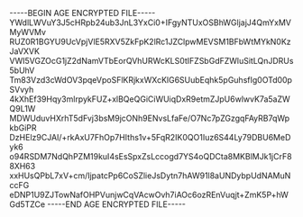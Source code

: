 -----BEGIN AGE ENCRYPTED FILE-----
YWdlLWVuY3J5cHRpb24ub3JnL3YxCi0+IFgyNTUxOSBhWGljajJ4QmYxMVMyWVMv
RUZ0R1BGYU9UcVpjVlE5RXV5ZkFpK2lRc1JZClpwMEVSM1BFbWtMYkN0KzJaVXVK
VWI5VGZOcG1jZ2dNamVTbEorQVhURWcKLS0tIFZSbGdFZWluSitLQnJDRUs5bUhV
Tm83Vzd3cWdOV3pqeVpoSFlKRjkxWXcKlG6SUubEqhk5pGuhsfIg0OTd00pSVvyh
4kXhEf39Hqy3mlrpykFUZ+xlBQeQGiCiWUiqDxR9etmZJpU6wlwvK7a5aZWQ9L1W
MDWUduvHXrhT5dFvj3bsM9jcONh9ENvsLfaFe/O7Nc7pZGzgqFAyRB7qWpkbGiPR
DzHElz9CJAI/+rkAxU7FhOp7HIths1v+5FqR2IK0QO1Iuz6S44Ly79DBU6MeDyk6
o94RSDM7NdQhPZM19kuI4sEsSpxZsLccogd7YS4oQDCta8MKBlMJk1jCrF88XH63
xxHUsQPbL7xV+cm/IjpatcPp6CoSZlieJsDytn7hAW91l8aUNDybpUdNAMuNccFG
eDNP1U9ZJTowNafOHPVunjwCqVAcwOvh7iAOc6ozREnVuqjt+ZmK5P+hWGd5TZCe
-----END AGE ENCRYPTED FILE-----
